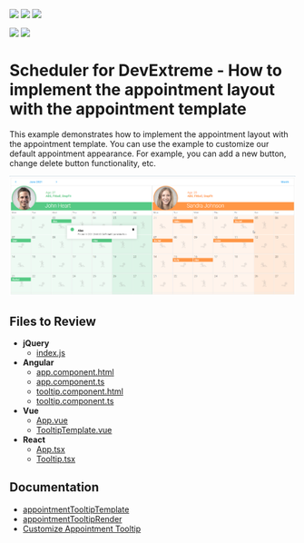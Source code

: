 <!-- default badges list -->
![](https://img.shields.io/endpoint?url=https://codecentral.devexpress.com/api/v1/VersionRange/659218665/22.2.3%2B)
[![](https://img.shields.io/badge/Open_in_DevExpress_Support_Center-FF7200?style=flat-square&logo=DevExpress&logoColor=white)](https://supportcenter.devexpress.com/ticket/details/T1174577)
[![](https://img.shields.io/badge/📖_How_to_use_DevExpress_Examples-e9f6fc?style=flat-square)](https://docs.devexpress.com/GeneralInformation/403183)
<!-- default badges end -->
[![](https://img.shields.io/badge/Open_in_DevExpress_Support_Center-FF7200?style=flat-square&logo=DevExpress&logoColor=white)](https://supportcenter.devexpress.com/ticket/details/T1174577)
[![](https://img.shields.io/badge/📖_How_to_use_DevExpress_Examples-e9f6fc?style=flat-square)](https://docs.devexpress.com/GeneralInformation/403183)
<!-- default badges end -->
# Scheduler for DevExtreme - How to implement the appointment layout with the appointment template

<p>This example demonstrates how to implement the appointment layout with the appointment template. You can use the example to customize our default appointment appearance. For example, you can add a new button, change delete button functionality, etc.</p>

<div align="center"><img alt="Scheduler for DevExtreme - How to implement the appointment layout with the appointment template" src="appointment-tooltip-template.png" /></div>

## Files to Review

- **jQuery**
    - [index.js](jQuery/src/index.js)
- **Angular**
    - [app.component.html](Angular/src/app/app.component.html)
    - [app.component.ts](Angular/src/app/app.component.ts)
    - [tooltip.component.html](Angular/src/app/tooltip/tooltip.component.html)
    - [tooltip.component.ts](Angular/src/app/tooltip/tooltip.component.ts)
- **Vue**
    - [App.vue](Vue/src/App.vue)
    - [TooltipTemplate.vue](Vue/src/TooltipTemplate.vue)
- **React**
    - [App.tsx](React/src/App.tsx)
    - [Tooltip.tsx](React/src/Tooltip.tsx)

## Documentation

- [appointmentTooltipTemplate](https://js.devexpress.com/Documentation/ApiReference/UI_Components/dxScheduler/Configuration/#appointmentTooltipTemplate)
- [appointmentTooltipRender](https://js.devexpress.com/Documentation/ApiReference/UI_Components/dxScheduler/Configuration/#appointmentTooltipRender)
- [Customize Appointment Tooltip](https://js.devexpress.com/Documentation/Guide/UI_Components/Scheduler/Appointments/Customize_Appointment_Tooltip/)
